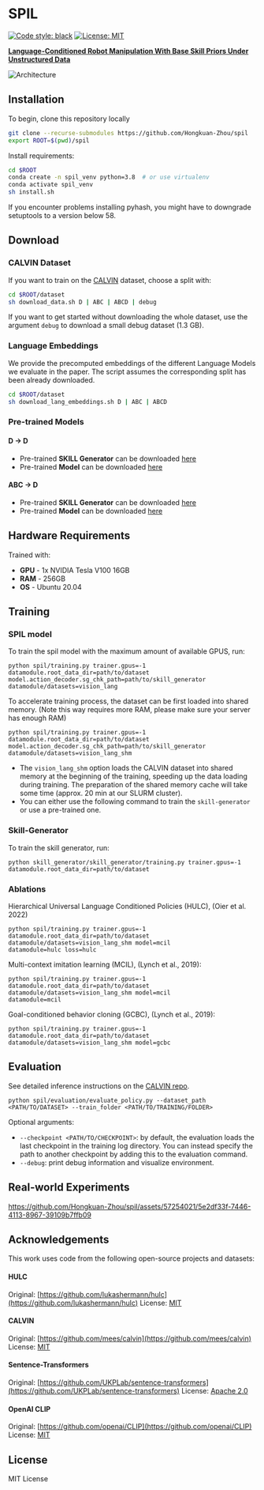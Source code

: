 # SPIL
[![Code style: black](https://img.shields.io/badge/code%20style-black-000000.svg)](https://github.com/psf/black)
[![License: MIT](https://img.shields.io/badge/License-MIT-yellow.svg)](https://opensource.org/licenses/MIT)

[<b>Language-Conditioned Robot Manipulation With Base Skill Priors Under Unstructured Data</b>](https://)

![Architecture](https://github.com/hk-zh/spil/assets/57254021/76bfc328-0d32-4140-85fa-219d0a591de7)

## Installation
To begin, clone this repository locally
```bash
git clone --recurse-submodules https://github.com/Hongkuan-Zhou/spil
export ROOT=$(pwd)/spil

```
Install requirements:
```bash
cd $ROOT
conda create -n spil_venv python=3.8  # or use virtualenv
conda activate spil_venv
sh install.sh
```
If you encounter problems installing pyhash, you might have to downgrade setuptools to a version below 58.

## Download
### CALVIN Dataset
If you want to train on the [CALVIN](https://github.com/mees/calvin) dataset, choose a split with:
```bash
cd $ROOT/dataset
sh download_data.sh D | ABC | ABCD | debug
```
If you want to get started without downloading the whole dataset, use the argument `debug` to download a small debug dataset (1.3 GB).
### Language Embeddings
We provide the precomputed embeddings of the different Language Models we evaluate in the paper.
The script assumes the corresponding split has been already downloaded.
```bash
cd $ROOT/dataset
sh download_lang_embeddings.sh D | ABC | ABCD
```

### Pre-trained Models
#### D -> D
- Pre-trained **SKILL Generator** can be downloaded [here](https://drive.google.com/drive/folders/1y4DM45ltB6mecrkjwF48d9NpJD0eYA1M?usp=sharing)
- Pre-trained **Model** can be downloaded [here](https://drive.google.com/drive/folders/1CTcwDwhoSocZ5PdHROmOOqr3MXAM4thN?usp=sharing)
#### ABC -> D
- Pre-trained **SKILL Generator** can be downloaded [here](https://drive.google.com/drive/folders/1EbpG5zW4siQi5BJxXc2Js_4gxmTum2jA?usp=sharing)
- Pre-trained **Model** can be downloaded [here](https://drive.google.com/drive/folders/1BDw8NXykYlsEyTAidVUqN1A-V-6VXUtV?usp=sharing)

## Hardware Requirements
Trained with:
- **GPU** - 1x NVIDIA Tesla V100 16GB
- **RAM** - 256GB
- **OS** - Ubuntu 20.04

## Training
### SPIL model
To train the spil model with the maximum amount of available GPUS, run:
```
python spil/training.py trainer.gpus=-1 datamodule.root_data_dir=path/to/dataset model.action_decoder.sg_chk_path=path/to/skill_generator datamodule/datasets=vision_lang
```
To accelerate training process, the dataset can be first loaded into shared memory. (Note this way requires more RAM, please make sure your server has enough RAM)
```
python spil/training.py trainer.gpus=-1 datamodule.root_data_dir=path/to/dataset model.action_decoder.sg_chk_path=path/to/skill_generator datamodule/datasets=vision_lang_shm
```
- The `vision_lang_shm` option loads the CALVIN dataset into shared memory at the beginning of the training,
speeding up the data loading during training.
The preparation of the shared memory cache will take some time
(approx. 20 min at our SLURM cluster). 
- You can either use the following command to train the `skill-generator` or use a pre-trained one.

### Skill-Generator 
To train the skill generator, run:
```
python skill_generator/skill_generator/training.py trainer.gpus=-1 datamodule.root_data_dir=path/to/dataset 
```

### Ablations
Hierarchical Universal Language Conditioned Policies (HULC), (Oier et al. 2022)
```
python spil/training.py trainer.gpus=-1 datamodule.root_data_dir=path/to/dataset datamodule/datasets=vision_lang_shm model=mcil
datamodule=hulc loss=hulc
```

Multi-context imitation learning (MCIL), (Lynch et al., 2019):
```
python spil/training.py trainer.gpus=-1 datamodule.root_data_dir=path/to/dataset datamodule/datasets=vision_lang_shm model=mcil
datamodule=mcil
```

Goal-conditioned behavior cloning (GCBC), (Lynch et al., 2019):
```
python spil/training.py trainer.gpus=-1 datamodule.root_data_dir=path/to/dataset datamodule/datasets=vision_lang_shm model=gcbc
```


## Evaluation
See detailed inference instructions on the [CALVIN repo](https://github.com/mees/calvin#muscle-evaluation-the-calvin-challenge).
```
python spil/evaluation/evaluate_policy.py --dataset_path <PATH/TO/DATASET> --train_folder <PATH/TO/TRAINING/FOLDER>
```

Optional arguments:

- `--checkpoint <PATH/TO/CHECKPOINT>`: by default, the evaluation loads the last checkpoint in the training log directory.
You can instead specify the path to another checkpoint by adding this to the evaluation command.
- `--debug`: print debug information and visualize environment.
## Real-world Experiments


https://github.com/Hongkuan-Zhou/spil/assets/57254021/5e2df33f-7446-4113-8967-39109b7ffb09




## Acknowledgements

This work uses code from the following open-source projects and datasets:

#### HULC
Original: [https://github.com/lukashermann/hulc](https://github.com/lukashermann/hulc)
License: [MIT](https://github.com/mees/calvin/blob/main/LICENSE)

#### CALVIN
Original:  [https://github.com/mees/calvin](https://github.com/mees/calvin)
License: [MIT](https://github.com/mees/calvin/blob/main/LICENSE)

#### Sentence-Transformers
Original:  [https://github.com/UKPLab/sentence-transformers](https://github.com/UKPLab/sentence-transformers)
License: [Apache 2.0](https://github.com/UKPLab/sentence-transformers/blob/master/LICENSE)

#### OpenAI CLIP
Original: [https://github.com/openai/CLIP](https://github.com/openai/CLIP)
License: [MIT](https://github.com/openai/CLIP/blob/main/LICENSE)


## License
MIT License
